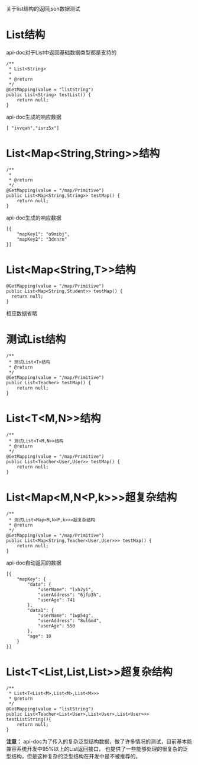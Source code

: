 关于list结构的返回json数据测试

# List<String>结构

api-doc对于List中返回基础数据类型都是支持的
```
/**
 * List<String>
 *
 * @return
 */
@GetMapping(value = "listString")
public List<String> testList() {
    return null;
}
```
api-doc生成的响应数据
```
[ "ivvqah","isrz5x"]
```
# List<Map<String,String>>结构

```
/**
 * 
 * @return
 */
@GetMapping(value = "/map/Primitive")
public List<Map<String,String>> testMap() {
    return null;
}
```
api-doc生成的响应数据
```
[{
	"mapKey1": "o9mibj",
	"mapKey2": "3dnnrn"
}]
```

# List<Map<String,T>>结构

```
@GetMapping(value = "/map/Primitive")
public List<Map<String,Student>> testMap() {
  return null;
}

```
相应数据省略

# 测试List<T>结构

```
/**
 * 测试List<T>结构
 * @return
 */
@GetMapping(value = "/map/Primitive")
public List<Teacher> testMap() {
    return null;
}
```

# List<T<M,N>>结构
```
/**
 * 测试List<T<M,N>>结构
 * @return
 */
@GetMapping(value = "/map/Primitive")
public List<Teacher<User,User>> testMap() {
    return null;
}
```
# List<Map<M,N<P,k>>>超复杂结构
```
/**
 * 测试List<Map<M,N<P,k>>>超复杂结构
 * @return
 */
@GetMapping(value = "/map/Primitive")
public List<Map<String,Teacher<User,User>>> testMap() {
    return null;
}
```
api-doc自动返回的数据
```
[{
	"mapKey": {
		"data": {
			"userName": "lxh2yi",
			"userAddress": "6jfp3h",
			"userAge": 741
		},
		"data1": {
			"userName": "1wp54g",
			"userAddress": "8ul6m4",
			"userAge": 550
		},
		"age": 10
	}
}]
```
# List<T<List<M>,List<M>,List<M>>>超复杂结构

```
/**
 * List<T<List<M>,List<M>,List<M>>>
 * @return
 */
@GetMapping(value = "listString")
public List<Teacher<List<User>,List<User>,List<User>>> testListString(){
    return null;
}
```

**注意：** api-doc为了传入的复杂泛型结构数据，做了许多情况的测试，目前基本能兼容系统开发中95%以上的List返回接口，
也提供了一些能够处理的很复杂的泛型结构，但是这种复杂的泛型结构在开发中是不被推荐的。